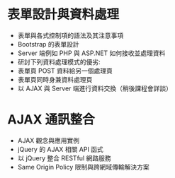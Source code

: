 # 表單設計與資料處理 
  - 表單與各式控制項的語法及其注意事項 
  - Bootstrap 的表單設計 
  - Server 端例如 PHP 與 ASP.NET 如何接收並處理資料 
  - 研討下列資料處理模式的優劣: 
  - 表單頁 POST 資料給另一個處理頁 
  - 表單頁同時身兼資料處理頁 
  - 以 AJAX 與 Server 端進行資料交換（稍後課程會詳談）

# AJAX 通訊整合 
  - AJAX 觀念與應用實例 
  - jQuery 的 AJAX 相關 API 函式 
  - 以 jQuery 整合 RESTful 網路服務 
  - Same Origin Policy 限制與跨網域傳輸解決方案
